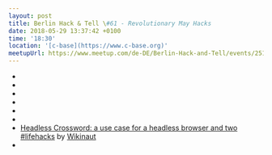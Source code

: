 ```yaml
---
layout: post
title: Berlin Hack & Tell \#61 - Revolutionary May Hacks
date: 2018-05-29 13:37:42 +0100
time: '18:30'
location: '[c-base](https://www.c-base.org)'
meetupUrl: https://www.meetup.com/de-DE/Berlin-Hack-and-Tell/events/251010410/
---
```


*
*
*
*
*
*
* [Headless Crossword: a use case for a headless browser and two #lifehacks](https://github.com/Wikinaut/headless-crossword) by [Wikinaut](https://github.com/Wikinaut)
*
